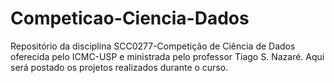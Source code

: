 # Competicao-Ciencia-Dados
Repositório da disciplina SCC0277-Competição de Ciência de Dados oferecida pelo ICMC-USP e ministrada pelo professor Tiago S. Nazaré. Aqui será postado os projetos realizados durante o curso.
